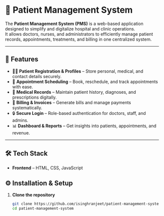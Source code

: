 # 🏥 Patient Management System  

The **Patient Management System (PMS)** is a web-based application designed to simplify and digitalize hospital and clinic operations.  
It allows doctors, nurses, and administrators to efficiently manage patient records, appointments, treatments, and billing in one centralized system.  

---

## 🚀 Features  
- 👨‍⚕️ **Patient Registration & Profiles** – Store personal, medical, and contact details securely.  
- 📅 **Appointment Scheduling** – Book, reschedule, and track appointments with ease.  
- 💊 **Medical Records** – Maintain patient history, diagnoses, and prescriptions digitally.  
- 🧾 **Billing & Invoices** – Generate bills and manage payments systematically.  
- 🔒 **Secure Login** – Role-based authentication for doctors, staff, and admins.  
- 📊 **Dashboard & Reports** – Get insights into patients, appointments, and revenue.  

---

## 🛠️ Tech Stack  
- **Frontend** – HTML, CSS, JavaScript

## ⚙️ Installation & Setup  

1. **Clone the repository**  
   ```bash
   git clone https://github.com/isinghranjeet/patient-management-system.git
   cd patient-management-system
